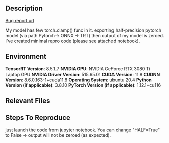 ## Description

[Bug report url](https://github.com/NVIDIA/TensorRT/issues/2521#issuecomment-1340966042)

My model has few torch.clamp() func in it. exporting half-precision pytorch model (via path Pytorch-> ONNX -> TRT) then output of my model is zeroed.
I've created minimal repro code (please see attached notebook).

## Environment

**TensorRT Version**: 8.5.1.7
**NVIDIA GPU**: NVIDIA GeForce RTX 3080 Ti Laptop GPU
**NVIDIA Driver Version**: 515.65.01
**CUDA Version**: 11.8
**CUDNN Version**: 8.6.0.163-1+cuda11.8
**Operating System**: ubuntu 20.4
**Python Version (if applicable)**: 3.8.10
**PyTorch Version (if applicable)**: 1.12.1+cu116


## Relevant Files

<!-- Please include links to any models, data, files, or scripts necessary to reproduce your issue. (Github repo, Google Drive/Dropbox, etc.) -->


## Steps To Reproduce

just launch the code from jupyter notebook.
You can change "HALF=True" to False -> output will not be zeroed (as expected).


